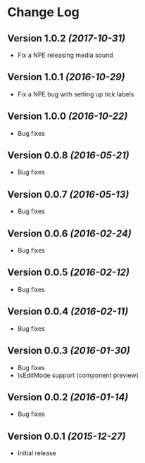 Change Log
==========

Version 1.0.2 *(2017-10-31)*
----------------------------

 * Fix a NPE releasing media sound

Version 1.0.1 *(2016-10-29)*
----------------------------

 * Fix a NPE bug with setting up tick labels

Version 1.0.0 *(2016-10-22)*
----------------------------

 * Bug fixes

Version 0.0.8 *(2016-05-21)*
----------------------------

 * Bug fixes

Version 0.0.7 *(2016-05-13)*
----------------------------

 * Bug fixes

Version 0.0.6 *(2016-02-24)*
----------------------------

 * Bug fixes


Version 0.0.5 *(2016-02-12)*
----------------------------

 * Bug fixes


Version 0.0.4 *(2016-02-11)*
----------------------------

 * Bug fixes


Version 0.0.3 *(2016-01-30)*
----------------------------

 * Bug fixes
 * IsEditMode support (component preview)


Version 0.0.2 *(2016-01-14)*
----------------------------

 * Bug fixes


Version 0.0.1 *(2015-12-27)*
----------------------------

 * Initial release
